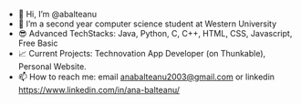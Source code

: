- 👋 Hi, I’m @abalteanu
- 👀 I’m a second year computer science student at Western University
- :sunglasses: Advanced TechStacks: Java, Python, C, C++, HTML, CSS, Javascript, Free Basic
- :chart_with_upwards_trend: Current Projects: Technovation App Developer (on Thunkable), Personal Website.
- 📫 How to reach me: email anabalteanu2003@gmail.com or linkedin https://www.linkedin.com/in/ana-balteanu/



